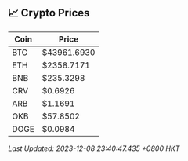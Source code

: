 ## 📈 Crypto Prices

| Coin | Price |
| ---- | ----- |
| BTC | $43961.6930 |
| ETH | $2358.7171 |
| BNB | $235.3298 |
| CRV | $0.6926 |
| ARB | $1.1691 |
| OKB | $57.8502 |
| DOGE | $0.0984 |

_Last Updated: 2023-12-08 23:40:47.435 +0800 HKT_